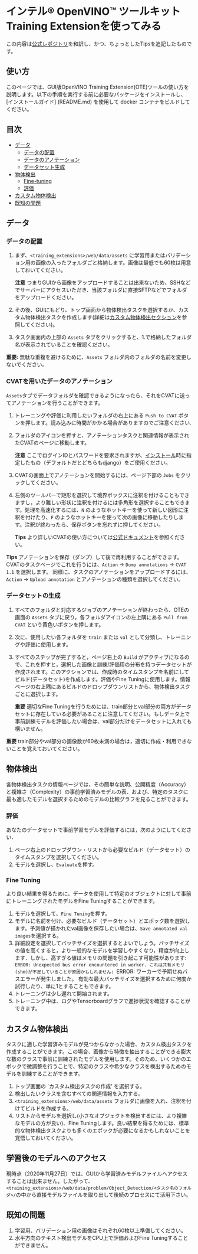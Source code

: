 # インテル® OpenVINO™ ツールキット Training Extensionを使ってみる

この内容は[公式レポジトリ](https://github.com/openvinotoolkit/training_extensions/blob/develop/web/GETTING_STARTED.md)を和訳し、かつ、ちょっとしたTipsを追記したものです。

## 使い方

このページでは、GUI版OpenVINO Training Extension(OTE)ツールの使い方を説明します。以下の手順を実行する前に必要なパッケージをインストールし、[インストールガイド] (README.md) を使用して docker コンテナをビルドしてください。

## 目次

- [データ](#data)
    - [データの配置](#data-location)
    - [データのアノテーション](#data-annotation-using-cvat)
    - [データセット生成](#dataset-creation)
- [物体検出](#object-detection)
    - [Fine-tuning](#fine-tuning)
    - [評価](#evaluation) 
- [カスタム物体検出](#custom-detection)   
- [既知の問題](#known-issues-and-problems)

## データ

### データの配置
1. まず、`<training_extensions>/web/data/assets` に学習用またはバリデーション用の画像の入ったフォルダごと格納します。画像は最低でも60枚は用意しておいてください。

    **注意** つまりGUIから画像をアップロードすることは出来ないため、SSHなどでサーバーにアクセスいただき、当該フォルダに直接SFTPなどでフォルダをアップロードください。

2. その後、GUIにもどり、トップ画面から物体検出タスクを選択するか、カスタム物体検出タスクを作成します(詳細は[カスタム物体検出セクション](#custom-detection)を参照してください)。
3. タスク画面内の上部の `Assets` タブをクリックすると、1.で格納したフォルダ名が表示されていることを確認ください。

**重要:** 無駄な重複を避けるために、`Assets` フォルダ内のフォルダの名前を変更しないでください。

### CVATを用いたデータのアノテーション
`Assets`タブでデータフォルダを確認できるようになったら、それをCVATに送ってアノテーションを行うことができます。
1. トレーニングや評価に利用したいフォルダの右上にある `Push to CVAT` ボタンを押します。読み込みに時間がかかる場合がありますのでご注意ください. 
2. フォルダのアイコンを押すと、アノテーションタスクと関連情報が表示されたCVATのページに移動します。

    **注意** ここでログインIDとパスワードを要求されますが、[インストール](README.md)時に指定したもの（デフォルトだとどちらもdjango）をご使用ください。

3. CVATの画面上でアノテーションを開始するには、ページ下部の `Jobs` をクリックしてください。
4. 左側のツールバーで矩形を選択して境界ボックスに注釈を付けることもできますし，より難しい形状に注釈を付けるには多角形を選択することもできます。処理を高速化するには、`N` のようなホットキーを使って新しい図形に注釈を付けたり、`F` のようなホットキーを使って次の画像に移動したりします。注釈が終わったら、保存ボタンを忘れずに押してください。

    **Tips** より詳しいCVATの使い方については[公式ドキュメント](https://github.com/openvinotoolkit/cvat/blob/develop/cvat/apps/documentation/user_guide.md)を参照ください。

**Tips** アノテーションを保存（ダンプ）して後で再利用することができます。CVATのタスクページでこれを行うには、`Action` -> `Dump annotations` -> `CVAT 1.1` を選択します。
同様に、タスクのアノテーションをアップロードするには、`Action` -> `Upload annotation` とアノテーションの種類を選択してください。

### データセットの生成
1. すべてのフォルダと対応するジョブのアノテーションが終わったら、OTEの画面の `Assets` タブに戻り，各フォルダアイコンの左上隅にある `Pull from CVAT` という黄色いボタンを押します。
2. 次に、使用したい各フォルダを `train` または `val` として分類し、トレーニングや評価に使用します。
3. すべてのステップが完了すると，ページ右上の `Build` がアクティブになるので、これを押すと，選択した画像と訓練/評価用の分布を持つデータセットが作成されます。このアクションでは、作成時のタイムスタンプを名前にしてビルド(データセット)を作成します。評価やFine Tuningに使用します。情報ページの右上隅にあるビルドのドロップダウンリストから、物体検出タスクごとに選択します。

    **重要** 適切なFine Tuningを行うためには、train部分とval部分の両方がデータセットに存在している必要があることに注意してください。もしデータ上で事前訓練モデルを評価したい場合は、val部分だけをデータセットに入れても構いません。

**重要** train部分やval部分の画像数が60枚未満の場合は，適切に作成・利用できないことを覚えておいてください。

## 物体検出
各物体検出タスクの情報ページでは、その簡単な説明、公開精度（Accuracy）と複雑さ（Complexity）の事前学習済みモデルの表、および、特定のタスクに最も適したモデルを選択するためのモデルの比較グラフを見ることができます。

### 評価
あなたのデータセットで事前学習モデルを評価するには，次のようにしてください．
 1. ページ右上のドロップダウン・リストから必要なビルド（データセット）のタイムスタンプを選択してください。
 2. モデルを選択し、`Evaluate`を押す。
 
### Fine Tuning
より良い結果を得るために、データを使用して特定のオブジェクトに対して事前にトレーニングされたモデルをFine Tuningすることができます。
1. モデルを選択して、`Fine Tuning`を押す。
2. モデルに名前を付け、必要なビルド（データセット）とエポック数を選択します。予測値が描かれたval画像を保存したい場合は、`Save annotated val images`を選択する。
3. 詳細設定を選択してバッチサイズを選択するとよいでしょう。バッチサイズの値を高くすると，より一般的なモデルを学習しやすくなり，精度が向上します．しかし、高すぎる値はメモリの問題を引き起こす可能性があります: `ERROR: Unexpected bus error encountered in worker. これは共有メモリ(shm)が不足していることが原因かもしれません: `ERROR: ワーカーで予期せぬバスエラーが発生しました。
有効な最大バッチサイズを選択するために何度か試行したり、単に1とすることもできます。
4. トレーニングは少し遅れて開始されます。
5. トレーニング中は、ログやTensorboardグラフで進捗状況を確認することができます。

## カスタム物体検出
タスクに適した学習済みモデルが見つからなかった場合、カスタム検出タスクを作成することができます。この場合、画像から特徴を抽出することができる膨大な数のクラスで事前に訓練されたモデルを使用します。そのため、いくつかのエポックで微調整を行うことで、特定のクラスや希少なクラスを検出するためのモデルを訓練することができます。 
1. トップ画面の `カスタム検出タスクの作成' を選択する。
2. 検出したいクラスを含むすべての関連情報を入力する。
3. `<training_extensions>/web/data/assets` フォルダに画像を入れ、注釈を付けてビルドを作成する。
4. リストからモデルを選択し(小さなオブジェクトを検出するには、より複雑なモデルの方が良い)、Fine Tuningします。良い結果を得るためには、標準的な物体検出タスクよりも多くのエポックが必要になるかもしれないことを覚悟しておいてください。

## 学習後のモデルへのアクセス
現時点（2020年11月27日）では、GUIから学習済みモデルファイルへアクセスすることは出来ません。したがって、`<training_extensions>/web/data/problem/Object_Detection/<タスク名のフォルダ>/`の中から直接モデルファイルを取り出して後続のプロセスにて活用下さい。 

## 既知の問題
1. 学習用、バリデーション用の画像はそれぞれ60枚以上準備してください。
2. 水平方向のテキスト検出モデルをCPU上で評価およびFine Tuningすることができません。
